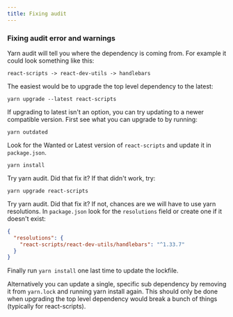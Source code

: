 ```yaml
---
title: Fixing audit
---
```


### Fixing audit error and warnings

Yarn audit will tell you where the dependency is coming from. For example it could look something
like this:

    react-scripts -> react-dev-utils -> handlebars

The easiest would be to upgrade the top level dependency to the latest:

    yarn upgrade --latest react-scripts

If upgrading to latest isn't an option, you can try updating to a newer compatible version. First
see what you can upgrade to by running:

    yarn outdated

Look for the Wanted or Latest version of `react-scripts` and update it in `package.json`.

    yarn install

Try yarn audit. Did that fix it? If that didn't work, try:

    yarn upgrade react-scripts

Try yarn audit. Did that fix it? If not, chances are we will have to use yarn resolutions. In
`package.json` look for the `resolutions` field or create one if it doesn't exist:

```json
{
  "resolutions": {
    "react-scripts/react-dev-utils/handlebars": "^1.33.7"
  }
}
```

Finally run `yarn install` one last time to update the lockfile.

Alternatively you can update a single, specific sub dependency by removing it from `yarn.lock` and
running yarn install again. This should only be done when upgrading the top level dependency would
break a bunch of things (typically for react-scripts).
